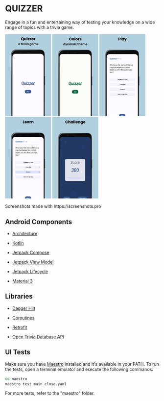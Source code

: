 # QUIZZER
Engage in a fun and entertaining way of testing your knowledge on a wide range of topics with a trivia game.

<p>
  <img src="screenshots/1.png" width="150" />
  <img src="screenshots/2.png" width="150" />
  <img src="screenshots/3.png" width="150" />
  <img src="screenshots/4.png" width="150" />
  <img src="screenshots/5.png" width="150" />
</p>
Screenshots made with https://screenshots.pro

## Android Components

- [Architecture](https://github.com/googlesamples/android-architecture-components)

- [Kotlin](https://kotlinlang.org/)

- [Jetpack Compose](https://developer.android.com/jetpack/compose)

- [Jetpack View Model](https://developer.android.com/topic/libraries/architecture/viewmodel)

- [Jetpack Lifecycle](https://developer.android.com/topic/libraries/architecture/lifecycle)

- [Material 3](https://m3.material.io/get-started)

## Libraries

- [Dagger Hilt](https://developer.android.com/training/dependency-injection/hilt-android)

- [Coroutines](https://kotlinlang.org/docs/reference/coroutines.html)

- [Retrofit](https://github.com/square/retrofit)
 
- [Open Trivia Database API](https://opentdb.com/)

## UI Tests

Make sure you have [Maestro](https://maestro.mobile.dev/) installed and it's available in 
your PATH.
To run the tests, open a terminal emulator and execute the following commands:

```bash
cd maestro
maestro test main_close.yaml
```
For more tests, refer to the "maestro" folder.
